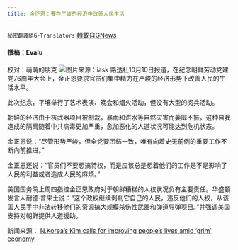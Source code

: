 ```yaml
---
title: 金正恩：要在严峻的经济中改善人民生活
---
```

`秘密翻譯組G-Translators` [轉載自GNews](https://gnews.org/zh-hans/1586290/)

#### 撰稿：Evalu
校对：萌萌的朋克
![](https://assets.gnews.org/wp-content/uploads/2021/10/2-38.jpg)图片来源：iask
路透社10月10日报道，在纪念朝鲜劳动党建党76周年大会上，金正恩要求官员们集中精力在严峻的经济形势下改善人民的生活水平。

此次纪念，平壤举行了艺术表演、晚会和烟火活动，但没有大型的阅兵活动。

朝鲜的经济由于核武器项目被制裁，暴雨和洪水等自然灾害而萎靡不振，这种自我造成的隔离随着中共病毒更加严重，愈加恶化的人道状况可能达到危机状态。

金正恩说：“尽管形势严峻，但全党要团结一致，唯有向着史无前例的重要工作不断向前推进。”

金正恩还说：“官员们不要想搞特权，而是应该总是想着他们的工作是不是影响了人民的利益或者造成人民的麻烦。”

美国国务院上周四指控金正恩政府对于朝鲜糟糕的人权状况负有主要责任。华盛顿发言人耐德·普来士说：“这个政权继续剥削它自己的人民，违反他们的人权，从该国人民手中非法转移他们的资源搞大规模杀伤性武器和弹道导弹项目。”并强调美国支持对朝鲜提供人道援助。

新闻来源： [N.Korea’s Kim calls for improving people’s lives amid ‘grim’ economy](https://www.reuters.com/world/asia-pacific/nkoreas-kim-calls-improving-peoples-lives-amid-grim-economy-2021-10-10/)
